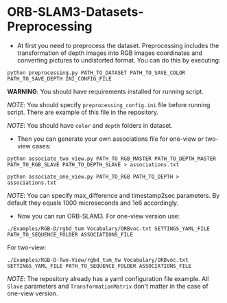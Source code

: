 # ORB-SLAM3-Datasets-Preprocessing
* At first you need to preprocess the dataset. Preprocessing includes the transformation of depth images into RGB images coordinates and converting pictures to undistorted format. You can do this by executing:
```
python preprocessing.py PATH_TO_DATASET PATH_TO_SAVE_COLOR PATH_TO_SAVE_DEPTH INI_CONFIG_FILE
```
**WARNING**: You should have requirements installed for running script.

*NOTE*: You should specify `preprocessing_config.ini` file before running script. There are example of this file in the repository.

*NOTE*: You should have `color` and `depth` folders in dataset.

* Then you can generate your own associations file for one-view or two-view cases:
```
python associate_two_view.py PATH_TO_RGB_MASTER PATH_TO_DEPTH_MASTER PATH_TO_RGB_SLAVE PATH_TO_DEPTH_SLAVE > associations.txt
```
```
python associate_one_view.py PATH_TO_RGB PATH_TO_DEPTH > associations.txt
```

*NOTE*: You can specify max_difference and timestamp2sec parameters. By default they equals 1000 microseconds and 1e6 accordingly.

* Now you can run ORB-SLAM3.
For one-view version use:
```
./Examples/RGB-D/rgbd_tum Vocabulary/ORBvoc.txt SETTINGS_YAML_FILE PATH_TO_SEQUENCE_FOLDER ASSOCIATIONS_FILE
```
For two-view:
```
./Examples/RGB-D-Two-View/rgbd_tum_tw Vocabulary/ORBvoc.txt SETTINGS_YAML_FILE PATH_TO_SEQUENCE_FOLDER ASSOCIATIONS_FILE
```
*NOTE*: The repository already has a yaml configuration file example. All `Slave` parameters and `TransformationMatrix` don't matter in the case of one-view version.
